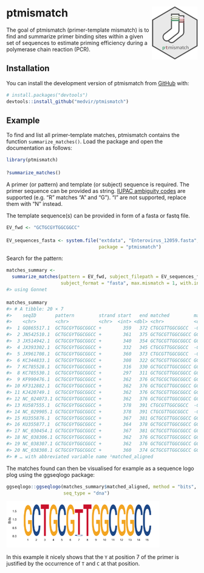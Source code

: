 
<!-- README.md is generated from README.Rmd. Please edit that file -->

# ptmismatch <img src='man/figures/logo.png' align="right" height="139" />

<!-- badges: start -->
<!-- badges: end -->

The goal of ptmismatch (primer-template mismatch) is to find and
summarize primer binding sites within a given set of sequences to
estimate priming efficiency during a polymerase chain reaction (PCR).

## Installation

You can install the development version of ptmismatch from
[GitHub](https://github.com/) with:

``` r
# install.packages("devtools")
devtools::install_github("medvir/ptmismatch")
```

## Example

To find and list all primer-template matches, ptmismatch contains the
function `summarize_matches()`. Load the package and open the
documentation as follows:

``` r
library(ptmismatch)

?summarize_matches()
```

A primer (or pattern) and template (or subject) sequence is required.
The primer sequence can be provided as string. [IUPAC ambiguity
codes](https://www.bioinformatics.org/sms/iupac.html) are supported
(e.g. “R” matches “A” and “G”). “I” are not supported, replace them with
“N” instead.

The template sequence(s) can be provided in form of a fasta or fastq
file.

``` r
EV_fwd <- "GCTGCGYTGGCGGCC"

EV_sequences_fasta <- system.file("extdata", "Enterovirus_12059.fasta",
                                  package = "ptmismatch")
```

Search for the pattern:

``` r
matches_summary <-
  summarize_matches(pattern = EV_fwd, subject_filepath = EV_sequences_fasta,
                    subject_format = "fasta", max.mismatch = 1, with.indels = TRUE)
#> using Gonnet

matches_summary
#> # A tibble: 20 × 7
#>    seqID       pattern         strand start   end matched         matched_alig…¹
#>    <chr>       <chr>           <chr>  <int> <dbl> <chr>           <chr>         
#>  1 GQ865517.1  GCTGCGYTGGCGGCC +        359   372 CTGCGTTGGCGGCC  -CTGCGTTGGCGG…
#>  2 JN542510.1  GCTGCGYTGGCGGCC +        361   375 GCTGCGTTGGCGGCC GCTGCGTTGGCGG…
#>  3 JX514942.1  GCTGCGYTGGCGGCC +        340   354 GCTGCGTTGGCGGCC GCTGCGTTGGCGG…
#>  4 JX393302.1  GCTGCGYTGGCGGCC +        332   345 CTGCGTTGGCGGCC  -CTGCGTTGGCGG…
#>  5 JX961708.1  GCTGCGYTGGCGGCC +        360   373 CTGCGTTGGCGGCC  -CTGCGTTGGCGG…
#>  6 KC344833.1  GCTGCGYTGGCGGCC +        308   322 GCTGCGTTGGCGGCC GCTGCGTTGGCGG…
#>  7 KC785528.1  GCTGCGYTGGCGGCC +        316   330 GCTGCGTTGGCGGCC GCTGCGTTGGCGG…
#>  8 KC785530.1  GCTGCGYTGGCGGCC +        297   311 GCTGCGTTGGCGGCC GCTGCGTTGGCGG…
#>  9 KF990476.1  GCTGCGYTGGCGGCC +        362   376 GCTGCGCTGGCGGCC GCTGCGCTGGCGG…
#> 10 KF312882.1  GCTGCGYTGGCGGCC +        362   376 GCTGCGTTGGCGGCC GCTGCGTTGGCGG…
#> 11 KJ420749.1  GCTGCGYTGGCGGCC +        362   376 GCTGCGTTGGCGGCC GCTGCGTTGGCGG…
#> 12 NC_024073.1 GCTGCGYTGGCGGCC +        362   376 GCTGCGTTGGCGGCC GCTGCGTTGGCGG…
#> 13 KU587555.1  GCTGCGYTGGCGGCC +        378   391 CTGCGTTGGCGGCC  -CTGCGTTGGCGG…
#> 14 NC_029905.1 GCTGCGYTGGCGGCC +        378   391 CTGCGTTGGCGGCC  -CTGCGTTGGCGG…
#> 15 KU355876.1  GCTGCGYTGGCGGCC +        367   381 GCTGCGTTGGCGGCC GCTGCGTTGGCGG…
#> 16 KU355877.1  GCTGCGYTGGCGGCC +        364   378 GCTGCGTTGGCGGCC GCTGCGTTGGCGG…
#> 17 NC_030454.1 GCTGCGYTGGCGGCC +        367   381 GCTGCGTTGGCGGCC GCTGCGTTGGCGG…
#> 18 NC_038306.1 GCTGCGYTGGCGGCC +        362   376 GCTGCGTTGGCGGCC GCTGCGTTGGCGG…
#> 19 NC_038307.1 GCTGCGYTGGCGGCC +        362   376 GCTGCGTTGGCGGCC GCTGCGTTGGCGG…
#> 20 NC_038308.1 GCTGCGYTGGCGGCC +        360   374 GCTGCGTTGGCGGCC GCTGCGTTGGCGG…
#> # … with abbreviated variable name ¹​matched_aligned
```

The matches found can then be visualised for example as a sequence logo
plog using the ggseqlogo package:

``` r
ggseqlogo::ggseqlogo(matches_summary$matched_aligned, method = "bits",
                     seq_type = "dna")
```

<img src="man/figures/README-example-summary-logoplot-1.png" width="80%" />

In this example it nicely shows that the `Y` at position 7 of the primer
is justified by the occurrence of `T` and `C` at that position.
